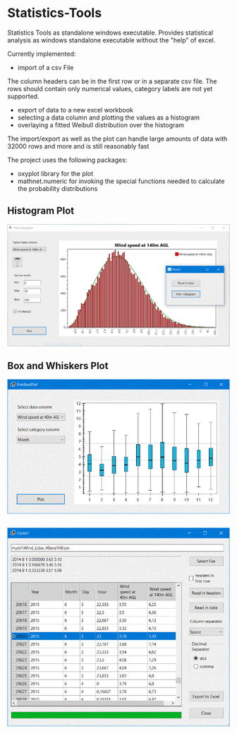 # Statistics-Tools
Statistics Tools as standalone windows executable.
Provides statistical analysis as windows standalone executable without the "help" of excel.

Currently implemented:
- import of a csv File

The column headers can be in the first row or in a separate csv file.
The rows should contain only numerical values, category labels are not yet supported.
- export of data to a new excel workbook
- selecting a data column and plotting the values as a histogram
- overlaying a fitted Weibull distribution over the histogram

The import/export as well as the plot can handle large amounts of data with 32000 rows and more and is still reasonably fast

The project uses the following packages: 
- oxyplot library for the plot
- mathnet.numeric for invoking the special functions needed to calculate the probability distributions

## Histogram Plot
![image](https://github.com/Jens-Kluge/Statistics-Tools/blob/master/Capture%20Statistic%20Tools.GIF)

## Box and Whiskers Plot
![image](https://github.com/Jens-Kluge/Statistics-Tools/blob/e00bc0c1651f93befaf7b624c1133d63d79743e0/bw%20plot.GIF)

##
![image](https://github.com/Jens-Kluge/Statistics-Tools/blob/70f19681e102522089f5b6d211ef85fb1943a125/data%20import.GIF)
